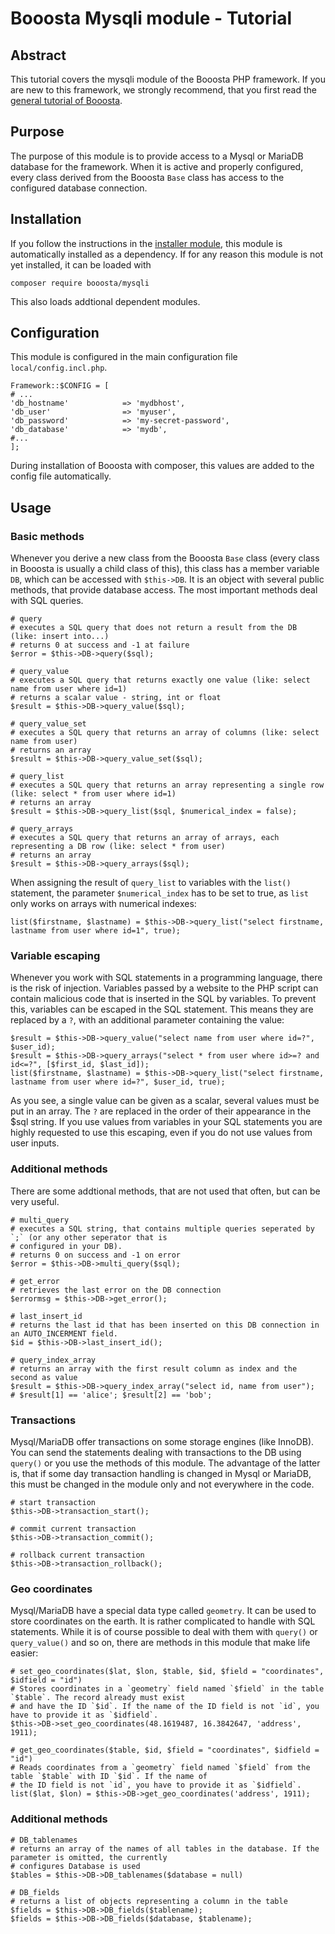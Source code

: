 # Booosta Mysqli module - Tutorial

## Abstract

This tutorial covers the mysqli module of the Booosta PHP framework. If you are new to this framework, we strongly
recommend, that you first read the [general tutorial of Booosta](https://github.com/buzanits/booosta-installer/blob/master/tutorial/tutorial.md).

## Purpose

The purpose of this module is to provide access to a Mysql or MariaDB database for the framework. When it is active and 
properly configured, every class derived from the Booosta `Base` class has access to the configured database connection.

## Installation

If you follow the instructions in the [installer module](https://github.com/buzanits/booosta-installer), this module is 
automatically installed as a dependency. If for any reason this module is not yet installed, it can be loaded with

```
composer require booosta/mysqli
```

This also loads addtional dependent modules.

## Configuration

This module is configured in the main configuration file `local/config.incl.php`.

```
Framework::$CONFIG = [
# ...
'db_hostname'            => 'mydbhost',
'db_user'                => 'myuser',
'db_password'            => 'my-secret-password',
'db_database'            => 'mydb',
#...
];
```
During installation of Booosta with composer, this values are added to the config file automatically.

## Usage

### Basic methods

Whenever you derive a new class from the Booosta `Base` class (every class in Booosta is usually a child
class of this), this class has a member variable `DB`, which can be accessed with `$this->DB`. It is an
object with several public methods, that provide database access. The most important methods deal with
SQL queries.

```
# query
# executes a SQL query that does not return a result from the DB (like: insert into...)
# returns 0 at success and -1 at failure
$error = $this->DB->query($sql);

# query_value
# executes a SQL query that returns exactly one value (like: select name from user where id=1)
# returns a scalar value - string, int or float
$result = $this->DB->query_value($sql);

# query_value_set
# executes a SQL query that returns an array of columns (like: select name from user)
# returns an array
$result = $this->DB->query_value_set($sql);

# query_list
# executes a SQL query that returns an array representing a single row (like: select * from user where id=1)
# returns an array
$result = $this->DB->query_list($sql, $numerical_index = false);

# query_arrays
# executes a SQL query that returns an array of arrays, each representing a DB row (like: select * from user)
# returns an array
$result = $this->DB->query_arrays($sql);
```

When assigning the result of `query_list` to variables with the `list()` statement, the parameter `$numerical_index` 
has to be set to true, as `list` only works on arrays with numerical indexes:

```
list($firstname, $lastname) = $this->DB->query_list("select firstname, lastname from user where id=1", true);
```

### Variable escaping

Whenever you work with SQL statements in a programming language, there is the risk of injection. Variables passed
by a website to the PHP script can contain malicious code that is inserted in the SQL by variables. To prevent this,
variables can be escaped in the SQL statement. This means they are replaced by a `?`, with an additional parameter
containing the value:
```
$result = $this->DB->query_value("select name from user where id=?", $user_id);
$result = $this->DB->query_arrays("select * from user where id>=? and id<=?", [$first_id, $last_id]);
list($firstname, $lastname) = $this->DB->query_list("select firstname, lastname from user where id=?", $user_id, true);
```
As you see, a single value can be given as a scalar, several values must be put in an array. The `?` are
replaced in the order of their appearance in the $sql string. If you use values from variables in your SQL 
statements you are highly requested to use this escaping, even if you do not use values from user inputs.

### Additional methods

There are some addtional methods, that are not used that often, but can be very useful.

```
# multi_query
# executes a SQL string, that contains multiple queries seperated by `;` (or any other seperator that is
# configured in your DB).
# returns 0 on success and -1 on error
$error = $this->DB->multi_query($sql);

# get_error
# retrieves the last error on the DB connection
$errormsg = $this->DB->get_error();

# last_insert_id
# returns the last id that has been inserted on this DB connection in an AUTO_INCERMENT field.
$id = $this->DB->last_insert_id();

# query_index_array
# returns an array with the first result column as index and the second as value
$result = $this->DB->query_index_array("select id, name from user");
# $result[1] == 'alice'; $result[2] == 'bob';
```

### Transactions

Mysql/MariaDB offer transactions on some storage engines (like InnoDB). You can send the statements dealing
with transactions to the DB using `query()` or you use the methods of this module. The advantage of the latter
is, that if some day transaction handling is changed in Mysql or MariaDB, this must be changed in the module
only and not everywhere in the code.

```
# start transaction
$this->DB->transaction_start();

# commit current transaction
$this->DB->transaction_commit();

# rollback current transaction
$this->DB->transaction_rollback();
```

### Geo coordinates

Mysql/MariaDB have a special data type called `geometry`. It can be used to store coordinates on the earth.
It is rather complicated to handle with SQL statements. While it is of course possible to deal with them with
`query()` or `query_value()` and so on, there are methods in this module that make life easier:

```
# set_geo_coordinates($lat, $lon, $table, $id, $field = "coordinates", $idfield = "id")
# Stores coordinates in a `geometry` field named `$field` in the table `$table`. The record already must exist
# and have the ID `$id`. If the name of the ID field is not `id`, you have to provide it as `$idfield`.
$this->DB->set_geo_coordinates(48.1619487, 16.3842647, 'address', 1911);

# get_geo_coordinates($table, $id, $field = "coordinates", $idfield = "id")
# Reads coordinates from a `geometry` field named `$field` from the table `$table` with ID `$id`. If the name of 
# the ID field is not `id`, you have to provide it as `$idfield`.
list($lat, $lon) = $this->DB->get_geo_coordinates('address', 1911);
```

### Additional methods

```
# DB_tablenames
# returns an array of the names of all tables in the database. If the parameter is omitted, the currently
# configures Database is used
$tables = $this->DB->DB_tablenames($database = null)

# DB_fields
# returns a list of objects representing a column in the table
$fields = $this->DB->DB_fields($tablename);
$fields = $this->DB->DB_fields($database, $tablename);
```



